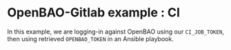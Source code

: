 # OpenBAO-Gitlab example : CI

In this example, we are logging-in against OpenBAO using our `CI_JOB_TOKEN`, then using retrieved `OPENBAO_TOKEN` in an Ansible
playbook.